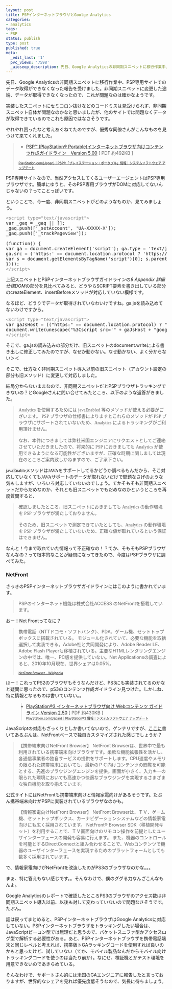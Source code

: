 ```yaml
---
layout: post
title: PSPインターネットブラウザとGoolge Analytics
categories:
- analytics
tags:
- PSP
status: publish
type: post
published: true
meta:
  _edit_last: '1'
  pvc_views: '7598'
  _aioseop_description: 先日、Google Analyticsの非同期スニペットに移行作業中、PSP専用サイトでのデータ取得ができなくなった報告を受けました。非同期スニペットに変更した途端、データが取得できなくなったので、これが問題なのは確かなようです。
---
```

先日、Google Analyticsの非同期スニペットに移行作業中、PSP専用サイトでのデータ取得ができなくなった報告を受けました。非同期スニペットに変更した途端、データが取得できなくなったので、これが問題なのは確かなようです。

実装したスニペットにセミコロン抜けなどのコードミスは見受けられず、非同期スニペット自体が問題なのかなと思いましたが、他のサイトでは問題なくデータが取得できているのでこれも原因ではなさそうです。

<!--more-->

やれやれ困ったなと考えあぐねてたのですが、優秀な同僚さんがこんなものを見つけて来てくれました。
<blockquote>
<div id="_mcePaste">
<ul>
	<li><a href="http://www.jp.playstation.com/psp/dl/pdf/InternetBrowser_ContentGuideline-J_500.pdf">PSP™ (PlayStation® Portable)インターネットブラウザ向けコンテンツ作成ガイドライン　Version 5.00</a> [ PDF 約492KB ]</li>
</ul>
</div>
<div id="_mcePaste"><a href="http://www.jp.playstation.com/psp/update/ud_01.html"><span style="font-size: x-small;">PlayStation.com(Japan)｜PSP®「プレイステーション・ポータブル」情報｜システムソフトウェア アップデート</span></a></div></blockquote>
PSP専用サイトなので、当然アクセスしてくるユーザーエージェントはPSP専用ブラウザです。簡単にゆうと、そのPSP専用ブラウザがDOMに対応してないんじゃないの？ってことっぽいです。

ということで、今一度、非同期スニペットがどのようなものか、見てみましょう。
<pre><span style="color: #888888;">&lt;script type="text/javascript"&gt;</span>
var _gaq = _gaq || [];
_gaq.push(['_setAccount', 'UA-XXXXX-X']);
_gaq.push(['_trackPageview']);

(function() {
var ga = document.createElement('script'); ga.type = 'text/javascript'; ga.async = true;
ga.src = ('https:' == document.location.protocol ? 'https://ssl' : 'http://www') + '.google-analytics.com/ga.js';
var s = document.getElementsByTagName('script')[0]; s.parentNode.insertBefore(ga, s);
})();
<span style="color: #888888;">&lt;/script&gt;</span></pre>
上記スニペットとPSPインターネットブラウザガイドラインの<em>8 Appendix 詳細仕様DOM</em>の部分を見比べてみると、どうやらSCRIPT要素を書き出している部分のcreateElement、insertBeforeメソッドが対応していない模様です。

なるほど、どうりでデータが取得されていなわいけですね。ga.jsを読み込めてないわけですから。
<pre><span style="color: #888888;">&lt;script type="text/javascript"&gt;</span>
var gaJsHost = (("https:" == document.location.protocol) ? "https://ssl." : "http://www.");
document.write(unescape("%3Cscript src='" + gaJsHost + "google-analytics.com/ga.js' type='text/javascript'%3E%3C/script%3E"));
<span style="color: #888888;">&lt;/script&gt;</span></pre>
そこで、ga.jsの読み込みの部分だけ、旧スニペットのdocument.writeによる書き出しに修正してみたのですが、なぜか動かない。なせ動かない、よく分からない＞＜

そこで、仕方なく非同期スニペット導入以前の旧スニペット（アカウント設定の部分も旧メソッド）に変更して対応しました。

結局分からないままなので、非同期スニペットだとPSPブラウザトラッキングできないの？とGoogleさんに問い合せてみたところ、以下のような返答がきました。
<blockquote><span style="font-family: 'MS ゴシック'; line-height: normal; border-collapse: collapse;">Analytics を使用するためには javaEnabled 等のメソッドが使える必要がございます。 PSP ブラウザの仕様書によりますとこれらのメソッドが PSP ブラウザにサポートされていないため、Analytics によるトラッキングがご利用頂けません。<br style="font-family: 'MS ゴシック' !important;" /><br style="font-family: 'MS ゴシック' !important;" />なお、本件につきましては弊社米国エンジニアにリクエストとしてご連絡させていただきましたので、将来的に PSP におきましても Analytics が使用できるようになる可能性がございますが、正確な時期に関しましては現在のところご案内致しかねますので、ご了承下さい。</span></blockquote>
<span style="font-family: 'MS ゴシック';"><span style="border-collapse: collapse; line-height: normal;">javaEnableメソッドはJAVAをサポートしてるかどうか調べるもんだから、そこ対応していなくてもJAVAサポートのデータが取れないだけで問題なさげのような気もしますが、いろいろ対応していないのでしょう。てかそもそも非同期スニペットだからだめなのか、それとも旧スニペットでもだめなのかというところを再度質問すると、</span></span>
<blockquote><span style="font-family: 'MS ゴシック';"><span style="border-collapse: collapse; line-height: normal;">確認しましたところ、旧スニペットにおきましても Analytics の動作環境を PSP ブラウザが満たしておりません。<br style="font-family: 'MS ゴシック' !important;" /><br style="font-family: 'MS ゴシック' !important;" />そのため、旧スニペットで測定できていたとしても、Analytics の動作環境を PSP ブラウザが満たしていないため、正確な値が取れているという保証はできません。</span></span></blockquote>
なんと！今まで取れていた情報って不正確なの！？てか、そもそもPSPブラウザなんなの？って根本的なことが疑問になってきたので、今度はPSPブラウザに調べてみた。
<h3>NetFront</h3>
さっきのPSPインターネットブラウザガイドラインにはこのように書かれています。
<blockquote>PSPのインターネット機能は株式会社ACCESS のNetFrontを搭載しています。</blockquote>
おー！Net Frontってなに？
<blockquote>携帯電話（NTTドコモ・ソフトバンク）、PDA、ゲーム機、セットトップボックスに搭載されている。 モジュール化されていて、必要な機能を取捨選択して実装できる。Adobe社と共同開発により、Adobe Reader LE、Adobe Flash Playerも移植されている。主要なHTMLレンダリングエンジンの中では、唯一、PC版を提供していない。Net Applicationsの調査によると、2010年10月現在、世界シェアは0.05%。

<a href="http://ja.wikipedia.org/wiki/NetFront_Browser"><span style="font-size: x-small;">NetFront Browser - Wikipedia</span> </a></blockquote>
ほー！これってPS2のブラウザもそうなんだけど、PS3にも実装されてるのかなと疑問に思ったので、pS3のコンテンツ作成ガイドライン見つけた。しかしね、特に情報となるものは書いていない。。
<ul>
<blockquote>
	<li><a href="http://www.jp.playstation.com/ps3/pdf/Web_Content-Guidelines_j250.pdf">PlayStation®3 インターネットブラウザ向け Webコンテンツ ガイドライン Version 2.50</a> [ PDF 約430KB ]</li>
<a href=" http://www.jp.playstation.com/ps3/update/"><span style="font-size: x-small;">PlayStation.com(Japan)｜PlayStation®3 情報｜システムソフトウェア アップデート</span></a></blockquote>
</ul>
JavaScriptの対応もざっくりとしか書いてないので、ゲンナリですが、<a href="http://q.hatena.ne.jp/1163249228">ここに</a>書いてあるぶんは、NetFrontベースで独自カスタマイズされた感じでしょうか？
<blockquote>【携帯端末向けNetFront Browser】
NetFront Browserは、世界中で最も利用されている携帯端末向けブラウザです。柔軟な機能拡張性を活かし、各通信事業者の独自サービスの提供をサポートします。CPU速度やメモリの限られた携帯端末においても、最新のＰＣ向けコンテンツの閲覧を可能とする、先進のブラウジングエンジンを提供。画面が小さく、入力キーの限られた環境においても高速かつ快適なブラウジングを実現するさまざまな独自機能を取り揃えています。</blockquote>
公式サイトにはNetFrontも携帯端末向けと情報家電向けがあるそうです。たぶん携帯端末向けがPSPに実装されているブラウザなのかも。
<blockquote>【情報家電向けNetFront Browser】
NetFront Browserは、ＴＶ、ゲーム機、セットトップボックス、カーナビゲーションシステムなどの情報家電向けにも広く採用されています。
NetFront® Browser SDK（移植開発キット）を利用することで、ＴＶ画面向けのリモコン操作を前提としたユーザインターフェースの開発も容易に行えます。
また、機器のコントロールを可能とするDirectConnectと組み合わせることで、Webコンテンツで機器のユーザインターフェースを実現するためのプラットフォームとしても数多く採用されています。</blockquote>
で、情報家電向けがNetFrontを改造したのがPS3のブラウザなのかな。。。

まぁ、特に答えもない感じです。。そんなわけで、僕のググる力なんざこんなもんよ。

Google Analyticsのレポートで確認したところPS3のブラウザのアクセス数は非同期スニペット導入以前、以後も対して変わっていないので問題なさそうです。たぶん。

話は戻ってまとめると、PSPインターネットブラウザはGoogle Analyticsに対応していない。PSPインターネットブラウザをトラッキングしたい場合は、JavaScriptビーコン型では無理だと思うので、パケットスニファ型かアクセスログ型で解析する必要性がある。あと、PSPインターネットブラウザを携帯電話端末と同じレベルと考えれば、携帯版トGAラッキングコードを使用すれば良いのかもと思ったけど、試していない（てか、モバイル製品なんだからモバイル向けトラッキングコードを使うのは当たり前か）。なにせ、検証機とかテスト環境を用意できないのであきらめている。

そんなわけで、サポートさん的には米国のGAエンジニアに報告したと言っておりますが、世界的なシェアを見れば優先度低そうなので、気長に待ちましょう。
